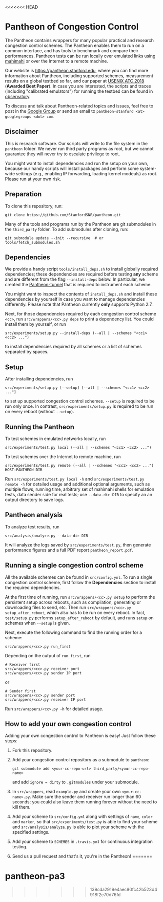 <<<<<<< HEAD
# Pantheon of Congestion Control
The Pantheon contains wrappers for many popular practical and research
congestion control schemes. The Pantheon enables them to run on a common
interface, and has tools to benchmark and compare their performances.
Pantheon tests can be run locally over emulated links using
[mahimahi](http://mahimahi.mit.edu/) or over the Internet to a remote machine.

Our website is <https://pantheon.stanford.edu>, where you can find more
information about Pantheon, including supported schemes, measurement results
on a global testbed so far, and our paper at [USENIX ATC 2018](https://www.usenix.org/conference/atc18/presentation/yan-francis)
(**Awarded Best Paper**).
In case you are interested, the scripts and traces
(including "calibrated emulators") for running the testbed can be found in
[observatory](https://github.com/StanfordSNR/observatory).

To discuss and talk about Pantheon-related topics and issues, feel free to
post in the [Google Group](https://groups.google.com/forum/#!forum/pantheon-stanford)
or send an email to `pantheon-stanford <at> googlegroups <dot> com`.

## Disclaimer
This is research software. Our scripts will write to the file system in the
`pantheon` folder. We never run third party programs as root, but we cannot
guarantee they will never try to escalate privilege to root.

You might want to install dependencies and run the setup on your own, because
our handy scripts will install packages and perform some system-wide settings
(e.g., enabling IP forwarding, loading kernel modeuls) as root.
Please run at your own risk.

## Preparation
To clone this repository, run:

```
git clone https://github.com/StanfordSNR/pantheon.git
```

Many of the tools and programs run by the Pantheon are git submodules in the
`third_party` folder. To add submodules after cloning, run:

```
git submodule update --init --recursive  # or tools/fetch_submodules.sh
```

## Dependencies
We provide a handy script `tools/install_deps.sh` to install globally required
dependencies; these dependencies are required before testing **any** scheme
and are different from the flag `--install-deps` below.
In particular, we created the [Pantheon-tunnel](https://github.com/StanfordSNR/pantheon-tunnel)
that is required to instrument each scheme.

You might want to inspect the contents of
`install_deps.sh` and install these dependencies by yourself in case you want to
manage dependencies differently. Please note that Pantheon currently
**only** supports Python 2.7.

Next, for those dependencies required by each congestion control scheme `<cc>`,
run `src/wrappers/<cc>.py deps` to print a dependency list. You could install
them by yourself, or run

```
src/experiments/setup.py --install-deps (--all | --schemes "<cc1> <cc2> ...")
```

to install dependencies required by all schemes or a list of schemes separated
by spaces.

## Setup
After installing dependencies, run

```
src/experiments/setup.py [--setup] [--all | --schemes "<cc1> <cc2> ..."]
```

to set up supported congestion control schemes. `--setup` is required
to be run only once. In contrast, `src/experiments/setup.py` is
required to be run on every reboot (without `--setup`).

## Running the Pantheon
To test schemes in emulated networks locally, run

```
src/experiments/test.py local (--all | --schemes "<cc1> <cc2> ...")
```

To test schemes over the Internet to remote machine, run

```
src/experiments/test.py remote (--all | --schemes "<cc1> <cc2> ...") HOST:PANTHEON-DIR
```

Run `src/experiments/test.py local -h` and `src/experiments/test.py remote -h`
for detailed usage and additional optional arguments, such as multiple flows,
running time, arbitrary set of mahimahi shells for emulation tests,
data sender side for real tests; use `--data-dir DIR` to specify an
an output directory to save logs.

## Pantheon analysis
To analyze test results, run

```
src/analysis/analyze.py --data-dir DIR
```

It will analyze the logs saved by `src/experiments/test.py`, then generate
performance figures and a full PDF report `pantheon_report.pdf`.

## Running a single congestion control scheme
All the available schemes can be found in `src/config.yml`. To run a single
congestion control scheme, first follow the **Dependencies** section to install
the required dependencies.

At the first time of running, run `src/wrappers/<cc>.py setup`
to perform the persistent setup across reboots, such as compilation,
generating or downloading files to send, etc. Then run
`src/wrappers/<cc>.py setup_after_reboot`, which also has to be run on every
reboot. In fact, `test/setup.py` performs `setup_after_reboot` by
default, and runs `setup` on schemes when `--setup` is given.

Next, execute the following command to find the running order for a scheme:
```
src/wrappers/<cc>.py run_first
```

Depending on the output of `run_first`, run

```
# Receiver first
src/wrappers/<cc>.py receiver port
src/wrappers/<cc>.py sender IP port
```

or

```
# Sender first
src/wrappers/<cc>.py sender port
src/wrappers/<cc>.py receiver IP port
```

Run `src/wrappers/<cc>.py -h` for detailed usage.

## How to add your own congestion control
Adding your own congestion control to Pantheon is easy! Just follow these
steps:

1. Fork this repository.

2. Add your congestion control repository as a submodule to `pantheon`:

   ```
   git submodule add <your-cc-repo-url> third_party/<your-cc-repo-name>
   ```

   and add `ignore = dirty` to `.gitmodules` under your submodule.

3. In `src/wrappers`, read `example.py` and create your own `<your-cc-name>.py`.
   Make sure the sender and receiver run longer than 60 seconds; you could also
   leave them running forever without the need to kill them.

4. Add your scheme to `src/config.yml` along with settings of
   `name`, `color` and `marker`, so that `src/experiments/test.py` is able to
   find your scheme and `src/analysis/analyze.py` is able to plot your scheme
   with the specified settings.

5. Add your scheme to `SCHEMES` in `.travis.yml` for continuous integration testing.

6. Send us a pull request and that's it, you're in the Pantheon!
=======
# pantheon-pa3
>>>>>>> 139cda2919e4aec80fc42b523d4918f2e70d76fd
